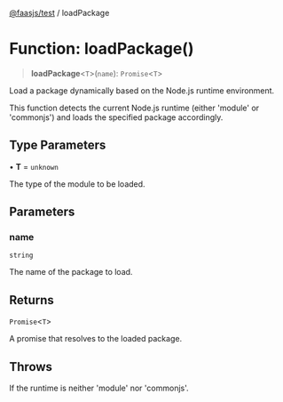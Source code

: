 [@faasjs/test](../README.md) / loadPackage

# Function: loadPackage()

> **loadPackage**\<`T`\>(`name`): `Promise`\<`T`\>

Load a package dynamically based on the Node.js runtime environment.

This function detects the current Node.js runtime (either 'module' or 'commonjs') and loads the specified package accordingly.

## Type Parameters

• **T** = `unknown`

The type of the module to be loaded.

## Parameters

### name

`string`

The name of the package to load.

## Returns

`Promise`\<`T`\>

A promise that resolves to the loaded package.

## Throws

If the runtime is neither 'module' nor 'commonjs'.
